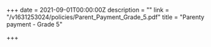 +++
date = 2021-09-01T00:00:00Z
description = ""
link = "/v1631253024/policies/Parent_Payment_Grade_5.pdf"
title = "Parenty payment - Grade 5"

+++

